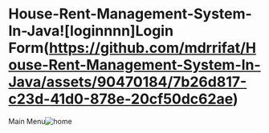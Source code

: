 # House-Rent-Management-System-In-Java![loginnnn]Login Form(https://github.com/mdrrifat/House-Rent-Management-System-In-Java/assets/90470184/7b26d817-c23d-41d0-878e-20cf50dc62ae)
Main Menu![home](https://github.com/mdrrifat/House-Rent-Management-System-In-Java/assets/90470184/7df93692-172b-4610-a8a9-332e163976e6)
